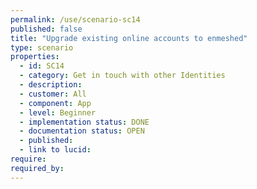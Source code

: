 ```yaml
---
permalink: /use/scenario-sc14
published: false
title: "Upgrade existing online accounts to enmeshed"
type: scenario
properties:
  - id: SC14
  - category: Get in touch with other Identities
  - description: 
  - customer: All
  - component: App
  - level: Beginner
  - implementation status: DONE
  - documentation status: OPEN
  - published: 
  - link to lucid: 
require:
required_by:
---
```


